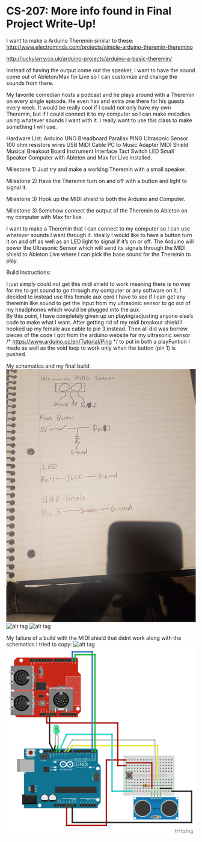# CS-207: More info found in Final Project Write-Up!

 I want to make a Arduino Theremin similar to these:  
 http://www.electrominds.com/projects/simple-arduino-theremin-theremino 
 
 http://luckylarry.co.uk/arduino-projects/arduino-a-basic-theremin/ 
 
 
Instead of having the output come out the speaker, I want to have the sound come out of Ableton/Max for Live so I can customize and change the sounds from there.  
 
 
My favorite comedian hosts a podcast and he plays around with a Theremin on every single episode. He even has and extra one there for his guests every week. It would be really cool if I could not only have my own Theremin, but if I could connect it to my computer so I can make melodies using whatever sounds I want with it. I really want to use this class to make something I will use. 
 
 
 
Hardware List:
Arduino UNO 
Breadboard 
Parallax PING Ultrasonic Sensor 
100 ohm resistors 
wires 
USB MIDI Cable PC to Music Adapter 
MIDI Shield Musical Breakout Board Instrument Interface 
Tact Switch 
LED 
Small Speaker 
Computer with Ableton and Max for Live installed. 



Milestone 1) Just try and make a working Theremin with a small speaker. 
 
Milestone 2) Have the Theremin turn on and off with a button and light to signal it. 
 
Milestone 3) Hook up the MIDI shield to both the Arduino and Computer. 
 
Milestone 3) Somehow connect the output of the Theremin to Ableton on my computer with Max for live. 



I want to make a Theremin that I can connect to my computer so I can use whatever sounds I want through it. Ideally I would like to have a button turn it on and off as well as an LED light to signal if it’s on or off. The Arduino will power the Ultrasonic Sensor which will send its signals through the MIDI shield to Ableton Live where I can pick the base sound for the Theremin to play.



Build Instructions:

I just simply could not get this midi shield to work meaning there 
is no way for me to get sound to go through my computer or any software on it. I 
decided to instead use this female aux cord I have to see if I can get any theremin like 
sound to get the input from my ultrasonic sensor to go out of my headphones which 
would be plugged into the aux.  
By this point, I have completely given up on playing/adjusting anyone else’s code 
to make what I want. After getting rid of my midi breakout shield I hooked up my female 
aux cable to pin 3 instead. Then all did was borrow pieces of the code I got from the 
arduino website for my ultrasonic sensor /* https://www.arduino.cc/en/Tutorial/Ping */ to 
put in both a playFuntion I made as well as the void loop to work only when the button 
(pin 1) is pushed.  


My schematics and my final build: 
![alt tag](https://github.com/ShemIAm/CS-207/blob/master/img/20171207_225006.jpg)
![alt tag](https://github.com/ShemIAm/CS-207/blob/master/img/20171207_223337.jpg)
![alt tag](https://github.com/ShemIAm/CS-207/blob/master/img/20171207_223313.jpg)



My failure of a build with the MIDI shield that didnt work along with the schematics I tried to copy:
![alt tag](https://github.com/ShemIAm/CS-207/blob/master/img/20171204_234045.jpg)
![alt tag](https://github.com/ShemIAm/CS-207/blob/master/img/MIDI-Theremin-Diagram.png)
